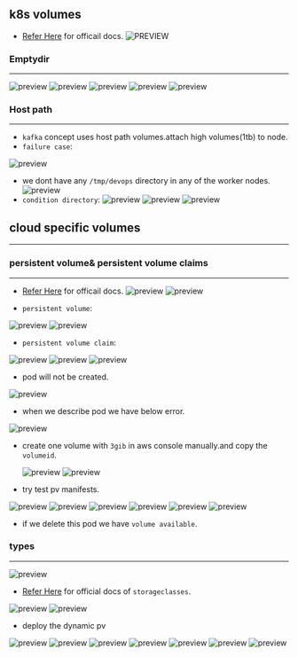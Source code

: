 k8s volumes
---------------------------------------------------
* [Refer Here](https://kubernetes.io/docs/concepts/storage/volumes/) for officail docs.
![PREVIEW](./images/eks103.png)

### Emptydir
---------------------------------

![preview](./images/eks104.png)
![preview](./images/eks105.png)
![preview](./images/eks106.png)
![preview](./images/eks107.png)
![preview](./images/eks108.png)

### Host path
------------------------------------------------
* `kafka` concept uses host path volumes.attach high volumes(1tb) to node.
* `failure case`:

![preview](./images/eks110.png)
* we dont have any `/tmp/devops` directory in any of the worker nodes.
![preview](./images/eks111.png)
* `condition directory`:
![preview](./images/eks112.png)
![preview](./images/eks113.png)
![preview](./images/eks114.png)


## cloud specific volumes
------------------------------------------------------------
### persistent volume& persistent volume claims
------------------------------------------------------------------
* [Refer Here](https://kubernetes.io/docs/concepts/storage/persistent-volumes/) for officail docs.
![preview](./images/eks115.png)
![preview](./images/eks116.png)

* `persistent volume`:
  
 ![preview](./images/eks117.png)
  ![preview](./images/eks118.png)

* `persistent volume claim`:

![preview](./images/eks119.png)
![preview](./images/eks120.png)
![preview](./images/eks121.png)

* pod will not be created.
  
![preview](./images/eks122.png)
* when we describe pod we have below error.
  
![preview](./images/eks123.png)
* create one volume with `3gib` in aws console manually.and copy the `volumeid`.

  ![preview](./images/eks124.png)
   ![preview](./images/eks125.png)

* try test pv manifests.

![preview](./images/eks126.png)
![preview](./images/eks127.png)
![preview](./images/eks128.png)
![preview](./images/eks129.png)
![preview](./images/eks130.png)
![preview](./images/eks131.png)
 
* if we delete this pod we have `volume available`.
### types
----------------------------
![preview](./images/eks132.png)
* [Refer Here](https://kubernetes.io/docs/concepts/storage/storage-classes/) for official docs of `storageclasses`.

![preview](./images/eks133.png)
![preview](./images/eks134.png)

* deploy the dynamic pv

![preview](./images/eks135.png)
![preview](./images/eks137.png)
![preview](./images/eks136.png)
![preview](./images/eks138.png)
![preview](./images/eks139.png)
![preview](./images/eks140.png)
![preview](./images/eks141.png)


